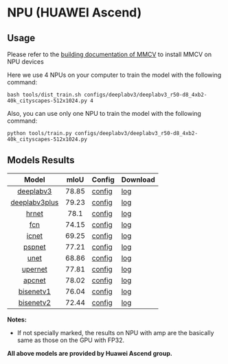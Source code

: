 # NPU (HUAWEI Ascend)

## Usage

Please refer to the [building documentation of MMCV](https://mmcv.readthedocs.io/en/latest/get_started/build.html#build-mmcv-full-on-ascend-npu-machine) to install MMCV on NPU devices

Here we use 4 NPUs on your computer to train the model with the following command:

```shell
bash tools/dist_train.sh configs/deeplabv3/deeplabv3_r50-d8_4xb2-40k_cityscapes-512x1024.py 4
```

Also, you can use only one NPU to train the model with the following command:

```shell
python tools/train.py configs/deeplabv3/deeplabv3_r50-d8_4xb2-40k_cityscapes-512x1024.py
```

## Models Results

|        Model        | mIoU  | Config                                                                                                                                     | Download                                                                                                                                    |
| :-----------------: | :---: | :----------------------------------------------------------------------------------------------------------------------------------------- | :------------------------------------------------------------------------------------------------------------------------------------------ |
|   [deeplabv3](<>)   | 78.85 | [config](https://github.com/vbti-development/onedl-mmsegmentation/tree/1.x/configs/deeplabv3/deeplabv3_r50-d8_4xb2-40k_cityscapes-512x1024.py)         | [log](https://download.openmmlab.com/mmsegmentation/v0.5/device/npu/deeplabv3_r50-d8_4xb2-40k_cityscapes-512x1024_20230115_205626.json)     |
| [deeplabv3plus](<>) | 79.23 | [config](https://github.com/vbti-development/onedl-mmsegmentation/tree/1.x/configs/deeplabv3plus/deeplabv3plus_r50-d8_4xb2-40k_cityscapes-512x1024.py) | [log](https://download.openmmlab.com/mmsegmentation/v0.5/device/npu/deeplabv3plus_r50-d8_4xb2-40k_cityscapes-512x1024_20230116_043450.json) |
|     [hrnet](<>)     | 78.1  | [config](https://github.com/vbti-development/onedl-mmsegmentation/tree/1.x/configs/hrnet/fcn_hr18_4xb2-40k_cityscapes-512x1024.py)                     | [log](https://download.openmmlab.com/mmsegmentation/v0.5/device/npu/fcn_hr18_4xb2-40k_cityscapes-512x1024_20230116_215821.json)             |
|      [fcn](<>)      | 74.15 | [config](https://github.com/vbti-development/onedl-mmsegmentation/tree/1.x/configs/fcn/fcn_r50-d8_4xb2-40k_cityscapes-512x1024.py)                     | [log](https://download.openmmlab.com/mmsegmentation/v0.5/device/npu/fcn_r50-d8_4xb2-40k_cityscapes-512x1024_20230111_083014.json)           |
|     [icnet](<>)     | 69.25 | [config](https://github.com/vbti-development/onedl-mmsegmentation/tree/1.x/configs/icnet/icnet_r50-d8_4xb2-80k_cityscapes-832x832.py)                  | [log](https://download.openmmlab.com/mmsegmentation/v0.5/device/npu/icnet_r50-d8_4xb2-80k_cityscapes-832x832_20230119_002929.json)          |
|    [pspnet](<>)     | 77.21 | [config](https://github.com/vbti-development/onedl-mmsegmentation/tree/1.x/configs/pspnet/pspnet_r50b-d8_4xb2-80k_cityscapes-512x1024.py)              | [log](https://download.openmmlab.com/mmsegmentation/v0.5/device/npu/pspnet_r50b-d8_4xb2-80k_cityscapes-512x1024_20230114_042721.json)       |
|     [unet](<>)      | 68.86 | [config](https://github.com/vbti-development/onedl-mmsegmentation/tree/1.x/configs/unet/unet-s5-d16_fcn_4xb4-160k_cityscapes-512x1024.py)              | [log](https://download.openmmlab.com/mmsegmentation/v0.5/device/npu/unet-s5-d16_fcn_4xb4-160k_cityscapes-512x1024_20230129_224750.json)     |
|    [upernet](<>)    | 77.81 | [config](https://github.com/vbti-development/onedl-mmsegmentation/tree/1.x/configs/upernet/upernet_r50_4xb2-40k_cityscapes-512x1024.py)                | [log](https://download.openmmlab.com/mmsegmentation/v0.5/device/npu/upernet_r50_4xb2-40k_cityscapes-512x1024_20230129_014634.json)          |
|    [apcnet](<>)     | 78.02 | [config](https://github.com/vbti-development/onedl-mmsegmentation/tree/1.x/configs/apcnet/apcnet_r50-d8_4xb2-40k_cityscapes-512x1024.py)               | [log](https://download.openmmlab.com/mmsegmentation/v0.5/device/npu/apcnet_r50-d8_4xb2-40k_cityscapes-512x1024_20230209_212545.json)        |
|   [bisenetv1](<>)   | 76.04 | [config](https://github.com/vbti-development/onedl-mmsegmentation/tree/1.x/configs/bisenetv1/bisenetv1_r50-d32_4xb4-160k_cityscapes-1024x1024.py)      | [log](https://download.openmmlab.com/mmsegmentation/v0.5/device/npu/bisenetv1_r50-d32_4xb4-160k_cityscapes-1024x1024_20230201_023946.json)  |
|   [bisenetv2](<>)   | 72.44 | [config](https://github.com/vbti-development/onedl-mmsegmentation/tree/1.x/configs/bisenetv2/bisenetv2_fcn_4xb4-amp-160k_cityscapes-1024x1024.py)      | [log](https://download.openmmlab.com/mmsegmentation/v0.5/device/npu/bisenetv2_fcn_4xb4-amp-160k_cityscapes-1024x1024_20230205_215606.json)  |

**Notes:**

- If not specially marked, the results on NPU with amp are the basically same as those on the GPU with FP32.

**All above models are provided by Huawei Ascend group.**

